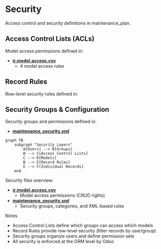 # Security

Access control and security definitions in maintenance_plan.

## Access Control Lists (ACLs)

Model access permissions defined in:
- **[ir.model.access.csv](../maintenance_plan/security/ir.model.access.csv)**
  - 4 model access rules

## Record Rules

Row-level security rules defined in:

## Security Groups & Configuration

Security groups and permissions defined in:
- **[maintenance_security.xml](../maintenance_plan/security/maintenance_security.xml)**

```mermaid
graph TB
    subgraph "Security Layers"
        A[Users] --> B[Groups]
        B --> C[Access Control Lists]
        C --> D[Models]
        B --> E[Record Rules]
        E --> F[Individual Records]
    end
```

Security files overview:
- **[ir.model.access.csv](../maintenance_plan/security/ir.model.access.csv)**
  - Model access permissions (CRUD rights)
- **[maintenance_security.xml](../maintenance_plan/security/maintenance_security.xml)**
  - Security groups, categories, and XML-based rules

Notes
- Access Control Lists define which groups can access which models
- Record Rules provide row-level security (filter records by user/group)
- Security groups organize users and define permission sets
- All security is enforced at the ORM level by Odoo
